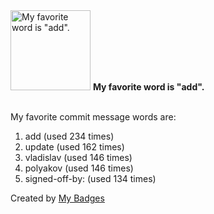 <img src="https://my-badges.github.io/my-badges/favorite-word.png" alt="My favorite word is &quot;add&quot;." title="My favorite word is &quot;add&quot;." width="128">
<strong>My favorite word is &quot;add&quot;.</strong>
<br><br>

My favorite commit message words are:

1. add (used 234 times)
2. update (used 162 times)
3. vladislav (used 146 times)
4. polyakov (used 146 times)
5. signed-off-by: (used 134 times)


Created by <a href="https://github.com/my-badges/my-badges">My Badges</a>